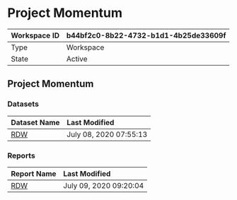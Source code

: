 



# Project Momentum

|Workspace ID|b44bf2c0-8b22-4732-b1d1-4b25de33609f|
| :--- | :--- |
|Type|Workspace|
|State|Active|

## Project Momentum

### Datasets

|Dataset Name|Last Modified|
| :--- | :--- |
|[RDW](../Datasets/RDW.md)|July 08, 2020 07:55:13|

### Reports

|Report Name|Last Modified|
| :--- | :--- |
|[RDW](../Reports/RDW.md)|July 09, 2020 09:20:04|

